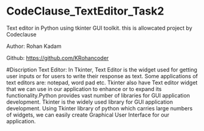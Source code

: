 # CodeClause_TextEditor_Task2
Text editor in Python using tkinter GUI toolkit. this is allowcated project by Codeclause 

Author: Rohan Kadam

Github: https://github.com/KRohancoder

#Discription
Text Editor: In Tkinter, Text Editor is the widget used for getting user inputs or for users to write their response as text. Some applications of text editors are: notepad, word pad etc. Tkinter also have Text editor widget that we can use in our application to enhance or to expand its functionality.Python provides vast number of libraries for GUI application development. Tkinter is the widely used library for GUI application development. Using Tkinter library of python which carries large numbers of widgets, we can easily create Graphical User Interface for our application.
